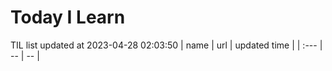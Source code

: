 # Today I Learn 
TIL list updated at 2023-04-28 02:03:50
| name | url | updated time |
| :--- | -- | -- |
